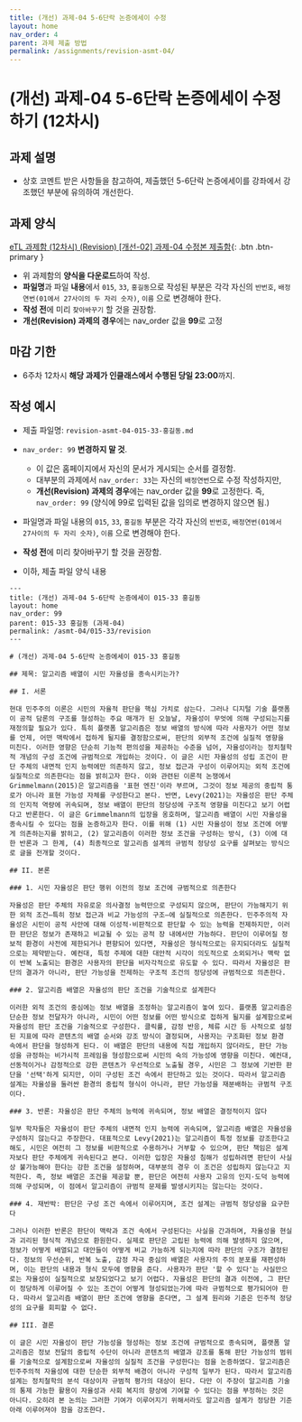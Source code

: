 ```yaml
---
title: (개선) 과제-04 5-6단락 논증에세이 수정
layout: home
nav_order: 4
parent: 과제 제출 방법
permalink: /assignments/revision-asmt-04/
---
```


# (개선) 과제-04 5-6단락 논증에세이 수정하기 (12차시)

## 과제 설명

- 상호 코멘트 받은 사항들을 참고하여, 제출했던 5-6단락 논증에세이를 강좌에서 강조했던 부분에 유의하여 개선한다.

## 과제 양식

[eTL 과제함 (12차시) (Revision) [개선-02] 과제-04 수정본 제출함](https://myetl.snu.ac.kr/){: .btn .btn-primary }

- 위 과제함의 **양식을 다운로드**하여 작성.
- **파일명**과 파일 **내용**에서 `015`, `33`, `홍길동`으로 작성된 부분은 각각 자신의 `반번호`, `배정연번(01에서 27사이의 두 자리 숫자)`, `이름` 으로 변경해야 한다. 
- **작성 전**에 미리 `찾아바꾸기` 할 것을 권장함.
- **개선(Revision) 과제의 경우**에는 nav_order 값을 **99**로 고정

## 마감 기한

- 6주차 12차시 **해당 과제가 인클래스에서 수행된 당일 23:00**까지.


## 작성 예시

- 제출 파일명: `revision-asmt-04-015-33-홍길동.md` 
- `nav_order: 99` **변경하지 말 것**.
    - 이 값은 홈페이지에서 자신의 문서가 게시되는 순서를 결정함.
    - 대부분의 과제에서 `nav_order: 33`는 자신의 `배정연번`으로 수정 작성하지만,
    - **개선(Revision) 과제의 경우**에는 nav_order 값을 **99**로 고정한다. 즉, `nav_order: 99` (양식에 99로 입력된 값을 임의로 변경하지 않으면 됨.)
- 파일명과 파일 내용의 `015`, `33`, `홍길동` 부분은 각각 자신의 `반번호`, `배정연번(01에서 27사이의 두 자리 숫자)`, `이름` 으로 변경해야 한다. 
- **작성 전**에 미리 찾아바꾸기 할 것을 권장함.

- 이하, 제출 파일 양식 내용

```
---
title: (개선) 과제-04 5-6단락 논증에세이 015-33 홍길동
layout: home
nav_order: 99
parent: 015-33 홍길동 (과제-04)
permalink: /asmt-04/015-33/revision
---

# (개선) 과제-04 5-6단락 논증에세이 015-33 홍길동 

## 제목: 알고리즘 배열이 시민 자율성을 종속시키는가?

## I. 서론

현대 민주주의 이론은 시민의 자율적 판단을 핵심 가치로 삼는다. 그러나 디지털 기술 플랫폼이 공적 담론의 구조를 형성하는 주요 매개가 된 오늘날, 자율성이 무엇에 의해 구성되는지를 재정의할 필요가 있다. 특히 플랫폼 알고리즘은 정보 배열의 방식에 따라 사용자가 어떤 정보를 언제, 어떤 맥락에서 접하게 될지를 결정함으로써, 판단의 외부적 조건에 실질적 영향을 미친다. 이러한 영향은 단순히 기능적 편의성을 제공하는 수준을 넘어, 자율성이라는 정치철학적 개념의 구성 조건에 규범적으로 개입하는 것이다. 이 글은 시민 자율성의 성립 조건이 판단 주체의 내면적 인지 능력에만 의존하지 않고, 정보 접근과 구성이 이루어지는 외적 조건에 실질적으로 의존한다는 점을 밝히고자 한다. 이와 관련된 이론적 논쟁에서 Grimmelmann(2015)은 알고리즘을 '표현 엔진'이라 부르며, 그것이 정보 제공의 중립적 통로가 아니라 표현 가능성 자체를 구성한다고 본다. 반면, Levy(2021)는 자율성은 판단 주체의 인지적 역량에 귀속되며, 정보 배열이 판단의 정당성에 구조적 영향을 미친다고 보기 어렵다고 반론한다. 이 글은 Grimmelmann의 입장을 옹호하며, 알고리즘 배열이 시민 자율성을 종속시킬 수 있다는 점을 논증하고자 한다. 이를 위해 (1) 시민 자율성이 정보 조건에 어떻게 의존하는지를 밝히고, (2) 알고리즘이 이러한 정보 조건을 구성하는 방식, (3) 이에 대한 반론과 그 한계, (4) 최종적으로 알고리즘 설계의 규범적 정당성 요구를 살펴보는 방식으로 글을 전개할 것이다.

## II. 본론

### 1. 시민 자율성은 판단 행위 이전의 정보 조건에 규범적으로 의존한다

자율성은 판단 주체의 자유로운 의사결정 능력만으로 구성되지 않으며, 판단이 가능해지기 위한 외적 조건—특히 정보 접근과 비교 가능성의 구조—에 실질적으로 의존한다. 민주주의적 자율성은 시민이 공적 사안에 대해 이성적·비판적으로 판단할 수 있는 능력을 전제하지만, 이러한 판단은 정보가 존재하고 비교될 수 있는 공적 장 내에서만 가능하다. 판단이 이루어질 정보적 환경이 사전에 제한되거나 편향되어 있다면, 자율성은 형식적으로는 유지되더라도 실질적으로는 제약받는다. 예컨대, 특정 주제에 대한 대안적 시각이 의도적으로 소외되거나 맥락 없이 반복 노출되는 환경은 사용자의 판단을 비자각적으로 유도할 수 있다. 따라서 자율성은 판단의 결과가 아니라, 판단 가능성을 전제하는 구조적 조건의 정당성에 규범적으로 의존한다.

### 2. 알고리즘 배열은 자율성의 판단 조건을 기술적으로 설계한다

이러한 외적 조건의 중심에는 정보 배열을 조정하는 알고리즘이 놓여 있다. 플랫폼 알고리즘은 단순한 정보 전달자가 아니라, 시민이 어떤 정보를 어떤 방식으로 접하게 될지를 설계함으로써 자율성의 판단 조건을 기술적으로 구성한다. 클릭률, 감정 반응, 체류 시간 등 사적으로 설정된 지표에 따라 콘텐츠의 배열 순서와 강조 방식이 결정되며, 사용자는 구조화된 정보 환경 속에서 판단을 형성하게 된다. 이 배열은 판단의 내용에 직접 개입하지 않더라도, 판단 가능성을 규정하는 비가시적 프레임을 형성함으로써 시민의 숙의 가능성에 영향을 미친다. 예컨대, 선동적이거나 감정적으로 강한 콘텐츠가 우선적으로 노출될 경우, 시민은 그 정보에 기반한 판단을 '선택'하게 되지만, 이미 구성된 조건 속에서 판단하고 있는 것이다. 따라서 알고리즘 설계는 자율성을 둘러싼 환경의 중립적 형식이 아니라, 판단 가능성을 재분배하는 규범적 구조이다.

### 3. 반론: 자율성은 판단 주체의 능력에 귀속되며, 정보 배열은 결정적이지 않다

일부 학자들은 자율성이 판단 주체의 내면적 인지 능력에 귀속되며, 알고리즘 배열은 자율성을 구성하지 않는다고 주장한다. 대표적으로 Levy(2021)는 알고리즘이 특정 정보를 강조한다고 해도, 시민은 여전히 그 정보를 비판적으로 수용하거나 거부할 수 있으며, 판단 책임은 설계자보다 판단 주체에게 귀속된다고 본다. 이러한 입장은 자율성 침해가 성립하려면 판단이 사실상 불가능해야 한다는 강한 조건을 설정하며, 대부분의 경우 이 조건은 성립하지 않는다고 지적한다. 즉, 정보 배열은 조건을 제공할 뿐, 판단은 여전히 사용자 고유의 인지·도덕 능력에 의해 구성되며, 이 점에서 알고리즘이 규범적 문제를 발생시키지는 않는다는 것이다.

### 4. 재반박: 판단은 구성 조건 속에서 이루어지며, 조건 설계는 규범적 정당성을 요구한다

그러나 이러한 반론은 판단이 맥락과 조건 속에서 구성된다는 사실을 간과하며, 자율성을 현실과 괴리된 형식적 개념으로 환원한다. 실제로 판단은 고립된 능력에 의해 발생하지 않으며, 정보가 어떻게 배열되고 대안들이 어떻게 비교 가능하게 되는지에 따라 판단의 구조가 결정된다. 정보의 우선순위, 반복 노출, 감정 자극 중심의 배열은 사용자의 주의 분포를 재편성하며, 이는 판단의 내용과 형식 모두에 영향을 준다. 사용자가 판단 '할 수 있다'는 사실만으로는 자율성이 실질적으로 보장되었다고 보기 어렵다. 자율성은 판단의 결과 이전에, 그 판단이 정당하게 이루어질 수 있는 조건이 어떻게 형성되었는가에 따라 규범적으로 평가되어야 한다. 따라서 알고리즘 배열이 판단 조건에 영향을 준다면, 그 설계 원리와 기준은 민주적 정당성의 요구를 회피할 수 없다.

## III. 결론

이 글은 시민 자율성이 판단 가능성을 형성하는 정보 조건에 규범적으로 종속되며, 플랫폼 알고리즘은 정보 전달의 중립적 수단이 아니라 콘텐츠의 배열과 강조를 통해 판단 가능성의 범위를 기술적으로 설계함으로써 자율성의 실질적 조건을 구성한다는 점을 논증하였다. 알고리즘은 민주주의적 자율성에 대한 단순한 외부적 배경이 아니라 구성적 일부가 된다. 따라서 알고리즘 설계는 정치철학의 분석 대상이자 규범적 평가의 대상이 된다. 다만 이 주장이 알고리즘 기술의 통제 가능한 활용이 자율성과 사회 복지의 향상에 기여할 수 있다는 점을 부정하는 것은 아니다. 오히려 본 논의는 그러한 기여가 이루어지기 위해서라도 알고리즘 설계가 정당한 기준 아래 이루어져야 함을 강조한다.

```

